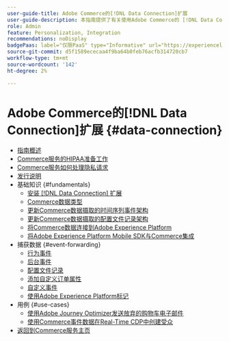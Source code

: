 ```yaml
---
user-guide-title: Adobe Commerce的[!DNL Data Connection]扩展
user-guide-description: 本指南提供了有关使用Adobe Commerce的 [!DNL Data Connection] 扩展的详细说明。
role: Admin
feature: Personalization, Integration
recommendations: noDisplay
badgePaas: label="仅限PaaS" type="Informative" url="https://experienceleague.adobe.com/zh-hans/docs/commerce/user-guides/product-solutions" tooltip="仅适用于云项目(Adobe管理的PaaS基础架构)和内部部署项目上的Adobe Commerce 。"
source-git-commit: d5f1589ececaa4f9ba64b0feb76acfb314720cb7
workflow-type: tm+mt
source-wordcount: '142'
ht-degree: 2%

---
```



# Adobe Commerce的[!DNL Data Connection]扩展 {#data-connection}

- [指南概述](overview.md)
- [Commerce服务的HIPAA准备工作](hipaa-readiness.md)
- [Commerce服务如何处理隐私请求](handle-privacy-request.md)
- [发行说明](release-notes.md)
- 基础知识 {#fundamentals}
   - [安装 [!DNL Data Connection] 扩展](install.md)
   - [Commerce数据类型](data-ingestion.md)
   - [更新Commerce数据摄取的时间序列事件架构](update-xdm.md)
   - [更新Commerce数据摄取的配置文件记录架构](profile-data.md)
   - [将Commerce数据连接到Adobe Experience Platform](connect-data.md)
   - [将Adobe Experience Platform Mobile SDK与Commerce集成](mobile-sdk-epc.md)
- 捕获数据 {#event-forwarding}
   - [行为事件](events.md)
   - [后台事件](events-backoffice.md)
   - [配置文件记录](events-profilerecord.md)
   - [添加自定义订单属性](custom-attributes.md)
   - [自定义事件](custom-events.md)
   - [使用Adobe Experience Platform标记](using-tags.md)
- 用例 {#use-cases}
   - [使用Adobe Journey Optimizer发送放弃的购物车电子邮件](using-ajo.md)
   - [使用Commerce事件数据在Real-Time CDP中创建受众](create-audience.md)
- [返回到Commerce服务主页](https://experienceleague.adobe.com/docs/commerce/user-guides/home.html?lang=zh-Hans)
